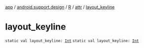 [app](../../../index.md) / [android.support.design](../../index.md) / [R](../index.md) / [attr](index.md) / [layout_keyline](.)

# layout_keyline

`static val layout_keyline: `[`Int`](https://kotlinlang.org/api/latest/jvm/stdlib/kotlin/-int/index.html)
`static val layout_keyline: `[`Int`](https://kotlinlang.org/api/latest/jvm/stdlib/kotlin/-int/index.html)